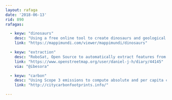 ```yaml
---
layout: rafaga
date: '2018-06-13'
rid: 890
rafagas:

  - keyw: "dinosaurs"
    desc: "Using a free online tool to create dinosaurs and geological ages timeline map"
    link: "https://mappimundi.com/viewer/mappimundi/dinosaurs"

  - keyw: "extraction"
    desc: "RoboSat, Open Source to automatically extract features from aerial and satellite imagery, like buildings, parking lots, roads and vehicles"
    link: "https://www.openstreetmap.org/user/daniel-j-h/diary/44145"
    via: "@ibesora"

  - keyw: "carbon"
    desc: "Using Scope 3 emissions to compute absolute and per capita carbon footprints on a global gridded model for 189 countries with CC-BY-NC text and image"
    link: "http://citycarbonfootprints.info/"

---
```


